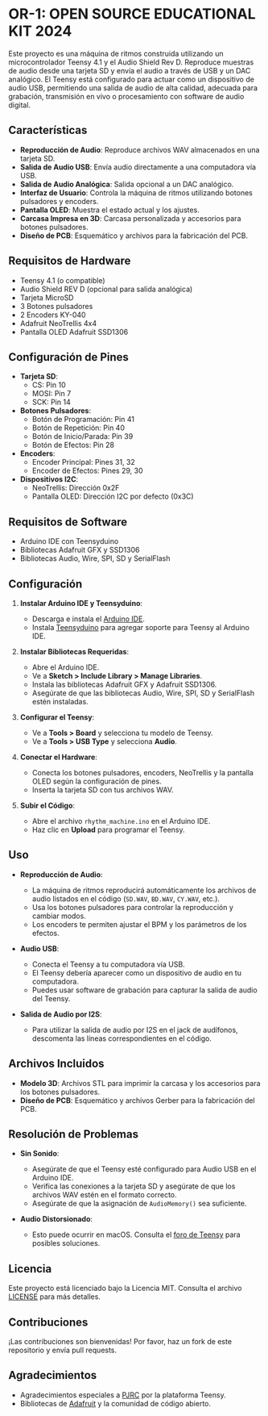 # OR-1: OPEN SOURCE EDUCATIONAL KIT 2024

Este proyecto es una máquina de ritmos construida utilizando un microcontrolador Teensy 4.1 y el Audio Shield Rev D. Reproduce muestras de audio desde una tarjeta SD y envía el audio a través de USB y un DAC analógico. El Teensy está configurado para actuar como un dispositivo de audio USB, permitiendo una salida de audio de alta calidad, adecuada para grabación, transmisión en vivo o procesamiento con software de audio digital.

## Características

- **Reproducción de Audio**: Reproduce archivos WAV almacenados en una tarjeta SD.
- **Salida de Audio USB**: Envía audio directamente a una computadora vía USB.
- **Salida de Audio Analógica**: Salida opcional a un DAC analógico.
- **Interfaz de Usuario**: Controla la máquina de ritmos utilizando botones pulsadores y encoders.
- **Pantalla OLED**: Muestra el estado actual y los ajustes.
- **Carcasa Impresa en 3D**: Carcasa personalizada y accesorios para botones pulsadores.
- **Diseño de PCB**: Esquemático y archivos para la fabricación del PCB.

## Requisitos de Hardware

- Teensy 4.1 (o compatible)
- Audio Shield REV D (opcional para salida analógica)
- Tarjeta MicroSD 
- 3 Botones pulsadores
- 2 Encoders KY-040
- Adafruit NeoTrellis 4x4
- Pantalla OLED Adafruit SSD1306

## Configuración de Pines

- **Tarjeta SD**:
  - CS: Pin 10
  - MOSI: Pin 7
  - SCK: Pin 14
- **Botones Pulsadores**:
  - Botón de Programación: Pin 41
  - Botón de Repetición: Pin 40
  - Botón de Inicio/Parada: Pin 39
  - Botón de Efectos: Pin 28
- **Encoders**:
  - Encoder Principal: Pines 31, 32
  - Encoder de Efectos: Pines 29, 30
- **Dispositivos I2C**:
  - NeoTrellis: Dirección 0x2F
  - Pantalla OLED: Dirección I2C por defecto (0x3C)

## Requisitos de Software

- Arduino IDE con Teensyduino
- Bibliotecas Adafruit GFX y SSD1306
- Bibliotecas Audio, Wire, SPI, SD y SerialFlash

## Configuración

1. **Instalar Arduino IDE y Teensyduino**:
   - Descarga e instala el [Arduino IDE](https://www.arduino.cc/en/software).
   - Instala [Teensyduino](https://www.pjrc.com/teensy/teensyduino.html) para agregar soporte para Teensy al Arduino IDE.

2. **Instalar Bibliotecas Requeridas**:
   - Abre el Arduino IDE.
   - Ve a **Sketch > Include Library > Manage Libraries**.
   - Instala las bibliotecas Adafruit GFX y Adafruit SSD1306.
   - Asegúrate de que las bibliotecas Audio, Wire, SPI, SD y SerialFlash estén instaladas.

3. **Configurar el Teensy**:
   - Ve a **Tools > Board** y selecciona tu modelo de Teensy.
   - Ve a **Tools > USB Type** y selecciona **Audio**.

4. **Conectar el Hardware**:
   - Conecta los botones pulsadores, encoders, NeoTrellis y la pantalla OLED según la configuración de pines.
   - Inserta la tarjeta SD con tus archivos WAV.

5. **Subir el Código**:
   - Abre el archivo `rhythm_machine.ino` en el Arduino IDE.
   - Haz clic en **Upload** para programar el Teensy.

## Uso

- **Reproducción de Audio**:
  - La máquina de ritmos reproducirá automáticamente los archivos de audio listados en el código (`SD.WAV`, `BD.WAV`, `CY.WAV`, etc.).
  - Usa los botones pulsadores para controlar la reproducción y cambiar modos.
  - Los encoders te permiten ajustar el BPM y los parámetros de los efectos.

- **Audio USB**:
  - Conecta el Teensy a tu computadora vía USB.
  - El Teensy debería aparecer como un dispositivo de audio en tu computadora.
  - Puedes usar software de grabación para capturar la salida de audio del Teensy.

- **Salida de Audio por I2S**:
  - Para utilizar la salida de audio por I2S en el jack de audífonos, descomenta las líneas correspondientes en el código.

## Archivos Incluidos

- **Modelo 3D**: Archivos STL para imprimir la carcasa y los accesorios para los botones pulsadores.
- **Diseño de PCB**: Esquemático y archivos Gerber para la fabricación del PCB.

## Resolución de Problemas

- **Sin Sonido**:
  - Asegúrate de que el Teensy esté configurado para Audio USB en el Arduino IDE.
  - Verifica las conexiones a la tarjeta SD y asegúrate de que los archivos WAV estén en el formato correcto.
  - Asegúrate de que la asignación de `AudioMemory()` sea suficiente.

- **Audio Distorsionado**:
  - Esto puede ocurrir en macOS. Consulta el [foro de Teensy](https://forum.pjrc.com/threads/34855-Distorted-audio-when-using-USB-input-on-Teensy-3-1?p=110392&viewfull=1#post110392) para posibles soluciones.

## Licencia

Este proyecto está licenciado bajo la Licencia MIT. Consulta el archivo [LICENSE](LICENSE) para más detalles.

## Contribuciones

¡Las contribuciones son bienvenidas! Por favor, haz un fork de este repositorio y envía pull requests.

## Agradecimientos

- Agradecimientos especiales a [PJRC](https://www.pjrc.com/) por la plataforma Teensy.
- Bibliotecas de [Adafruit](https://www.adafruit.com/) y la comunidad de código abierto.

